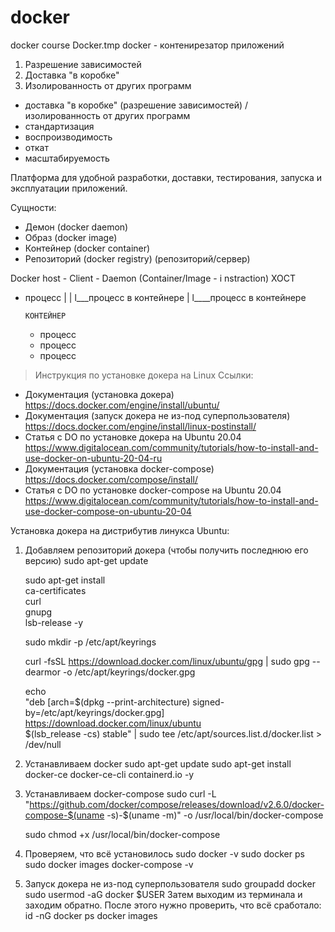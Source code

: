 # docker
docker course
Docker.tmp
docker - контенирезатор приложений
1. Разрешение зависимостей
2. Доставка "в коробке"
3. Изолированность от других программ

- доставка "в коробке" (разрешение зависимостей) / изолированность от других программ
- стандартизация
- воспроизводимость
- откат
- масштабируемость

Платформа для удобной разработки, доставки, тестирования, запуска и эксплуатации приложений.

Сущности:
 - Демон (docker daemon)
 - Образ (docker image)
 - Контейнер (docker container)
 - Репозиторий (docker registry) (репозиторий/сервер)

Docker host - Client - Daemon (Container/Image - i  nstraction)
ХОСТ
- процесс
  |
  |
  l___процесс в контейнере
      |
	  l____процесс в контейнере
	  
	  КОНТЕЙНЕР
  - процесс
  - процесс
  - процесс

> Инструкция по установке докера на Linux
Ссылки:
* Документация (установка докера)	https://docs.docker.com/engine/install/ubuntu/
* Документация (запуск докера не из-под суперпользователя)	https://docs.docker.com/engine/install/linux-postinstall/
* Статья с DO по установке докера на Ubuntu 20.04	https://www.digitalocean.com/community/tutorials/how-to-install-and-use-docker-on-ubuntu-20-04-ru
* Документация (установка docker-compose)	https://docs.docker.com/compose/install/
* Статья с DO по установке docker-compose на Ubuntu 20.04	https://www.digitalocean.com/community/tutorials/how-to-install-and-use-docker-compose-on-ubuntu-20-04

Установка докера на дистрибутив линукса Ubuntu:
1. Добавляем репозиторий докера (чтобы получить последнюю его версию)
	  sudo apt-get update

	  sudo apt-get install \
    ca-certificates \
    curl \
    gnupg \
    lsb-release -y

	  sudo mkdir -p /etc/apt/keyrings

	  curl -fsSL https://download.docker.com/linux/ubuntu/gpg | sudo gpg --dearmor -o /etc/apt/keyrings/docker.gpg

	  echo \
  "deb [arch=$(dpkg --print-architecture) signed-by=/etc/apt/keyrings/docker.gpg] https://download.docker.com/linux/ubuntu \
  $(lsb_release -cs) stable" | sudo tee /etc/apt/sources.list.d/docker.list > /dev/null
  
2. Устанавливаем docker
	  sudo apt-get update
	  sudo apt-get install docker-ce docker-ce-cli containerd.io -y
3. Устанавливаем docker-compose
	  sudo curl -L "https://github.com/docker/compose/releases/download/v2.6.0/docker-compose-$(uname -s)-$(uname -m)" -o /usr/local/bin/docker-compose

	  sudo chmod +x /usr/local/bin/docker-compose

4. Проверяем, что всё установилось
	  sudo docker -v
	  sudo docker ps
	  sudo docker images
	  docker-compose -v

5. Запуск докера не из-под суперпользователя
	  sudo groupadd docker
	  sudo usermod -aG docker $USER
Затем выходим из терминала и заходим обратно.
После этого нужно проверить, что всё сработало:
	  id -nG
	  docker ps
	  docker images